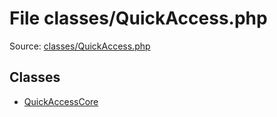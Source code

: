 File classes/QuickAccess.php
=========

Source: [classes/QuickAccess.php](https://github.com/PrestaShop/PrestaShop/blob/1.5.6.0/classes/QuickAccess.php)


Classes
-------

* [QuickAccessCore](class.QuickAccessCore.md)

